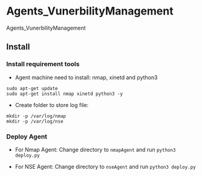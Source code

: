 # Agents_VunerbilityManagement
Agents_VunerbilityManagement

## Install
### Install requirement tools
* Agent machine need to install: nmap, xinetd and python3
```
sudo apt-get update
sudo apt-get install nmap xinetd python3 -y
```

* Create folder to store log file:
```
mkdir -p /var/log/nmap
mkdir -p /var/log/nse
```

### Deploy Agent

* For Nmap Agent:
	Change directory to `nmapAgent` and run `python3 deploy.py`

* For NSE Agent:
	Change directory to `nseAgent` and run `python3 deploy.py`